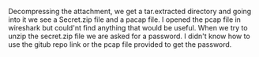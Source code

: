 Decompressing the attachment, we get a tar.extracted directory and going into it we see a Secret.zip file and a pacap file.
I opened the pcap file in wireshark but could'nt find anything that would be useful.
When we try to unzip the secret.zip file we are asked for a password. I didn't know how to use the gitub repo link or the pcap file provided to get the password.
